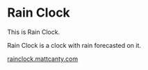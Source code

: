 # Rain Clock

This is Rain Clock.

Rain Clock is a clock with rain forecasted on it.

[rainclock.mattcanty.com](https://rainclock.mattcanty.com/)
